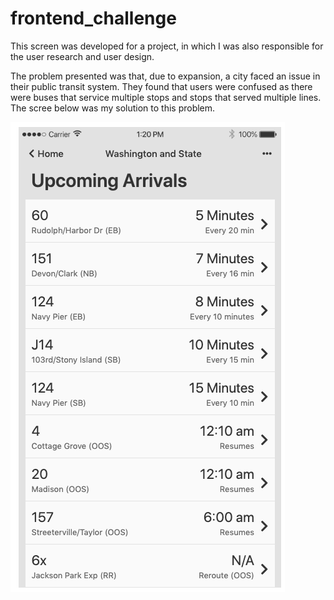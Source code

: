 # frontend_challenge

This screen was developed for a project, in which I was also responsible for the user research and user design.

The problem presented was that, due to expansion, a city faced an issue in their public transit system. They found that users were confused as there were buses that service multiple stops and stops that served multiple lines. The scree below was my solution to this problem.

![project image](images/busy-bus-image.png)
